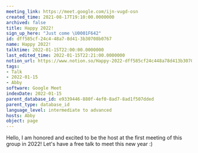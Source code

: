 ```yaml
---
meeting_link: https://meet.google.com/ijn-vugd-osn
created_time: 2021-08-17T19:10:00.0000000
archived: false
title: Happy 2022!
sign_up_here: "Just come \U0001F642"
id: dff585cf-24c4-48a7-8d41-3b30708b0767
name: Happy 2022!
talktime: 2022-01-15T22:00:00.0000000
last_edited_time: 2022-01-15T22:21:00.0000000
notion_url: https://www.notion.so/Happy-2022-dff585cf24c448a78d413b30708b0767
tags:
- Talk
- 2022-01-15
- Abby
software: Google Meet
indexDate: 2022-01-15
parent_database_id: e9339446-880f-4ef0-8ad7-8ad1f507dded
parent_type: database_id
language_level: intermediate to advanced
hosts: Abby
object: page
---
```


Hello, I am honored and excited to be the host at the first meeting of this group in 2022! Let's have a free talk to meet this new year :)






